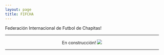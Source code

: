 ```yaml
---
layout: page
title: FIFCHA
---
```

<div class="wrapper">
            <p>Federación Internacional de Futbol de Chapitas!
            <hr>
            <div style="text-align: center">
            En construcción!
            <img src="https://lh3.googleusercontent.com/iVuN90kIBsBy7__q7ky1eYD_m-2vgEvDxFTKydqFpqJKLQpUGn6Od5wQfEIcrbURqJguJDAvgSTB6wKb3j-8FFYYTO8O7bHBlw9KO8xNwN3mAmYZZXBOPT1pt5YgM-sboATkizIQDN7qTCJ0f_zZfgb914C4hvvGNaF55E9zAGQ0BakSFbCLIO4bxW2l1nUTE91yB6QKUtNdEOoeAfgbB9AYZ2wqZT3k8hnaLARU-wBq5cSaBzttQUNnWsbsu0fakcpVQHWJX5njsd_lnIsbOSIveXMd47Wf2UBv5095-GsFwdNj2t1V7J9F210aiU2W2OMevj5ZmK3hjHY01G-ccVoSWWJgDquSDGDlXzBM3VPiy2UcnqzVtkEy3ZmwyR7VWfu43WsOz4gpZe4K40wkxdPEkAUaegvVNIY4bg7JLM13mq_Qf7h5L8me7fUd99KpPPmQF4JQDEFsEWQAQC7kMpjFPehXT_QNJHLdLDMw90oOx_bPvuTLkZ2mKIDH9iBtAtf1OS5-qaFN79tfbpROe9tvoGG2LRut58qBLQIHj9fleptzZ6NzL1LCV7HGocnJSs7nbGyds76UC4f2_3o7puLvTJjsKpTgq0wi6lR2e3D2VBQEBpqGJPFTdqoUCCWACIhNJpk3LQTulfhuaDBalfFO28Yeo7aS2me1gGQESTL0U256QN2PgNJaNHgPlXE=w2460-h1844-no?authuser=0">
      </div>
      <hr>
      <div id="disqus_thread"></div>
      <script type="text/javascript">
            /* * * CONFIGURATION VARIABLES: EDIT BEFORE PASTING INTO YOUR WEBPAGE * * */
            var disqus_shortname = 'munilvc'; // required: replace example with your forum shortname

            /* * * DON'T EDIT BELOW THIS LINE * * */
            (function () {
                  var dsq = document.createElement('script'); dsq.type = 'text/javascript'; dsq.async = true;
                  dsq.src = '//' + disqus_shortname + '.disqus.com/embed.js';
                  (document.getElementsByTagName('head')[0] || document.getElementsByTagName('body')[0]).appendChild(dsq);
            })();
      </script>
      <noscript>Please enable JavaScript to view the <a href="http://disqus.com/?ref_noscript">comments powered by
                  Disqus.</a></noscript>
      <a href="http://disqus.com" class="dsq-brlink">comments powered by <span class="logo-disqus">Disqus</span></a>

</div>
